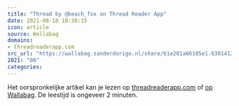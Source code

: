 ```yaml
---
title: "Thread by @beach_fox on Thread Reader App"
date: 2021-08-18 18:30:15
icon: article
source: Wallabag
domains:
- threadreaderapp.com
src_url: "https://wallabag.sanderdorigo.nl/share/61e201a66185e1.63014124"
2021: "08"
categories:
---
```

Het oorspronkelijke artikel kan je lezen op [threadreaderapp.com](https://threadreaderapp.com/thread/1325668490431246336.html) of [op Wallabag](https://wallabag.sanderdorigo.nl/share/61e201a66185e1.63014124). De leestijd is ongeveer 2 minuten.